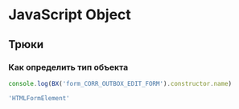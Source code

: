 # JavaScript Object

## Трюки

### Как определить тип объекта

```js
console.log(BX('form_CORR_OUTBOX_EDIT_FORM').constructor.name)

'HTMLFormElement'
```
